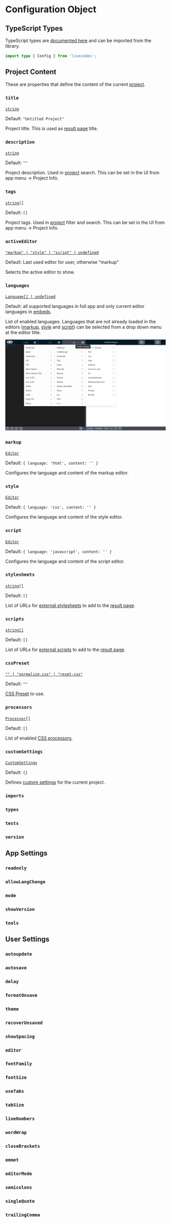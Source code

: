 # Configuration Object

## TypeScript Types

TypeScript types are [documented here](../api/interfaces/Config.md) and can be imported from the library.

```ts
import type { Config } from 'livecodes';
```

## Project Content

These are properties that define the content of the current [project](../features/projects.md).

### `title`

[`string`](../api/interfaces/ContentConfig#title)

Default: `"Untitled Project"`

Project title. This is used as [result page](../features/result.md) title.

### `description`

[`string`](../api/interfaces/ContentConfig#description)

Default: `""`

Project description. Used in [project](../features/projects.md) search. This can be set in the UI from app menu → Project Info.

### `tags`

[`string[]`](../api/interfaces/ContentConfig#tags)

Default: `[]`

Project tags. Used in [project](../features/projects.md) filter and search. This can be set in the UI from app menu → Project Info.

### `activeEditor`

[`"markup" | "style" | "script" | undefined`](../api/interfaces/ContentConfig#activeeditor)

Default: Last used editor for user, otherwise "markup"

Selects the active editor to show.

### `languages`

[`Language[] | undefined`](../api/interfaces/ContentConfig#languages)

Default: all supported languages in full app and only current editor languages in [embeds](../features/embeds.md).

List of enabled languages. Languages that are not already loaded in the editors ([markup](#markup), [style](#style) and [script](#script)) can be selected from a drop down menu at the editor title.

![Change Language](../../static/img/screenshots/languages.jpg)

### `markup`

[`Editor`](../api/interfaces/Editor)

Default: `{ language: 'html', content: '' }`

Configures the language and content of the markup editor.

### `style`

[`Editor`](../api/interfaces/Editor)

Default: `{ language: 'css', content: '' }`

Configures the language and content of the style editor.

### `script`

[`Editor`](../api/interfaces/Editor)

Default: `{ language: 'javascript', content: '' }`

Configures the language and content of the script editor.

### `stylesheets`

[`string[]`](../api/interfaces/ContentConfig#stylesheets)

Default: `[]`

List of URLs for [external stylesheets](../features/external-css-js.md) to add to the [result page](../features/result.md).

### `scripts`

[`string[]`](../api/interfaces/ContentConfig#scripts)

Default: `[]`

List of URLs for [external scripts](../features/external-css-js.md) to add to the [result page](../features/result.md).

### `cssPreset`

[`"" | "normalize.css" | "reset-css"`](../api/interfaces/ContentConfig.md#csspreset)

Default: `""`

[CSS Preset](../features/css-presets.md) to use.

### `processors`

[`Processor[]`](../api/modules#processor)

Default: `[]`

List of enabled [CSS processors](../features/css-processors.md).

### `customSettings`

[`CustomSettings`](../api/interfaces/ContentConfig.md#customsettings)

Default: `{}`

Defines [custom settings](../advanced/custom-settings.md) for the current project.

### `imports`

### `types`

### `tests`

### `version`

## App Settings

### `readonly`

### `allowLangChange`

### `mode`

### `showVersion`

### `tools`

## User Settings

### `autoupdate`

### `autosave`

### `delay`

### `formatOnsave`

### `theme`

### `recoverUnsaved`

### `showSpacing`

### `editor`

### `fontFamily`

### `fontSize`

### `useTabs`

### `tabSize`

### `lineNumbers`

### `wordWrap`

### `closeBrackets`

### `emmet`

### `editorMode`

### `semicolons`

### `singleQuote`

### `trailingComma`
